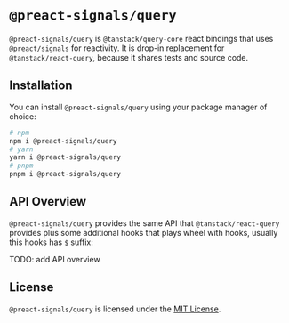 # `@preact-signals/query`

`@preact-signals/query` is `@tanstack/query-core` react bindings that uses `@preact/signals` for reactivity. It is drop-in replacement for `@tanstack/react-query`, because it shares tests and source code.

## Installation

You can install `@preact-signals/query` using your package manager of choice:

```bash
# npm
npm i @preact-signals/query
# yarn
yarn i @preact-signals/query
# pnpm
pnpm i @preact-signals/query
```

## API Overview

`@preact-signals/query` provides the same API that `@tanstack/react-query` provides plus some additional hooks that plays wheel with hooks, usually this hooks has `$` suffix:

TODO: add API overview

## License

`@preact-signals/query` is licensed under the [MIT License](./LICENSE).
